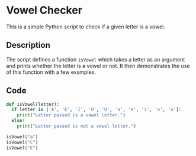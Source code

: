 # Vowel Checker

This is a simple Python script to check if a given letter is a vowel.

## Description

The script defines a function `isVowel` which takes a letter as an argument and prints whether the letter is a vowel or not. It then demonstrates the use of this function with a few examples.

## Code

```python
def isVowel(letter):
  if letter in ['A', 'E', 'I', 'O', 'U', 'a', 'e', 'i', 'o', 'u']:
    print("Letter passed is a vowel letter.")
  else:
    print("Letter passed is not a vowel letter.")

isVowel("a")
isVowel("C")
isVowel("E")
